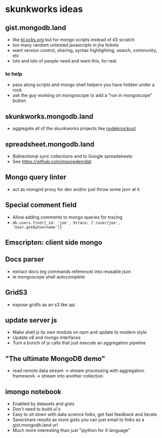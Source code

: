 # skunkworks ideas

## gist.mongodb.land

- like [bl.ocks.org](http://bl.ocks.org/) but for mongo scripts instead of d3 scratch
- too many random untested javascripts in jira tickets
- want version control, sharing, syntax highlighting, search, community, etc
- lots and lots of people need and want this, for real.

### to help

- pass along scripts and mongo shell helpers you have hidden under a rock
- ask the guy working on mongoscope to add a "run in mongoscope" button

## skunkworks.mongodb.land

- aggregate all of the skunkworks projects like [nodeknockout](http://nodeknockout.com/)

## spreadsheet.mongodb.land

- Bidirectional sync collections and to Google spreadsheets
- See https://github.com/maxogden/dat

## Mongo query linter

- act as mongod proxy for dev and/or just throw some json at it

## Special comment field

- Allow adding comments to mongo queries for tracing
- `db.users.find({_id: 'joe', $trace: ['/user/joe', 'User.getByUsername']}`

## Emscripten: client side mongo

## Docs parser

- extract docs (eg commands reference) into reusable json
- ie mongoscope shell autocomplete

## GridS3

- expose gridfs as an s3 like api

## update server js

- Make shell js its own module on npm and update to modern style
- Update v8 and mongo interfaces
- Turn a bunch of js calls that just execute an aggregation pipeline

## "The ultimate MongoDB demo"

  - read remote data stream -> stream processing with aggregation framework -> stream into another collection

## imongo notebook

  - Enabled by datasets and gists
  - Don't need to build ui's
  - Easy to sit down with data science folks, get fast feedback and iterate
  - Save/share results as more gists you can just email to folks as a gist.mongodb.land url
  - Much more interesting than just "ipython for X language"
